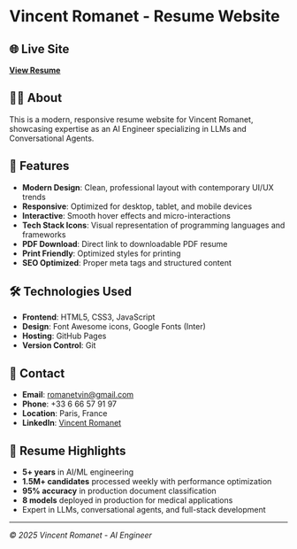 # Vincent Romanet - Resume Website

## 🌐 Live Site
**[View Resume](https://romanetvin.github.io/my-resume)**

## 👨‍💻 About
This is a modern, responsive resume website for Vincent Romanet, showcasing expertise as an AI Engineer specializing in LLMs and Conversational Agents.

## 🚀 Features
- **Modern Design**: Clean, professional layout with contemporary UI/UX trends
- **Responsive**: Optimized for desktop, tablet, and mobile devices  
- **Interactive**: Smooth hover effects and micro-interactions
- **Tech Stack Icons**: Visual representation of programming languages and frameworks
- **PDF Download**: Direct link to downloadable PDF resume
- **Print Friendly**: Optimized styles for printing
- **SEO Optimized**: Proper meta tags and structured content

## 🛠️ Technologies Used
- **Frontend**: HTML5, CSS3, JavaScript
- **Design**: Font Awesome icons, Google Fonts (Inter)
- **Hosting**: GitHub Pages
- **Version Control**: Git

## 📱 Contact
- **Email**: romanetvin@gmail.com
- **Phone**: +33 6 66 57 91 97
- **Location**: Paris, France
- **LinkedIn**: [Vincent Romanet](https://www.linkedin.com/in/vincent-romanet-b8a561113)

## 📄 Resume Highlights
- **5+ years** in AI/ML engineering
- **1.5M+ candidates** processed weekly with performance optimization
- **95% accuracy** in production document classification
- **8 models** deployed in production for medical applications
- Expert in LLMs, conversational agents, and full-stack development

---

*© 2025 Vincent Romanet - AI Engineer*